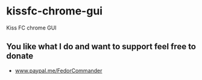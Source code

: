 # kissfc-chrome-gui
Kiss FC chrome GUI

## You like what I do and want to support feel free to donate

* www.paypal.me/FedorCommander
